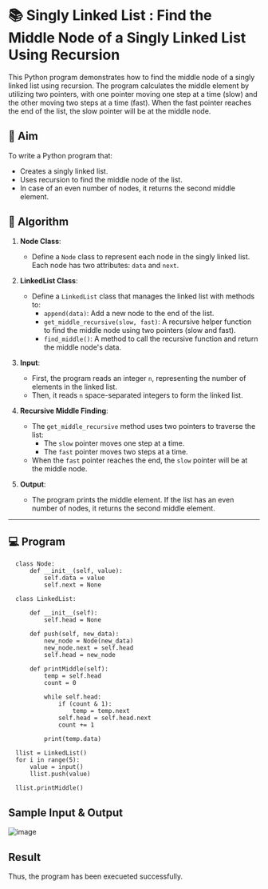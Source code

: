 # 📚 Singly Linked List : Find the Middle Node of a Singly Linked List Using Recursion

This Python program demonstrates how to find the middle node of a singly linked list using recursion. The program calculates the middle element by utilizing two pointers, with one pointer moving one step at a time (slow) and the other moving two steps at a time (fast). When the fast pointer reaches the end of the list, the slow pointer will be at the middle node.

## 🎯 Aim

To write a Python program that:
- Creates a singly linked list.
- Uses recursion to find the middle node of the list.
- In case of an even number of nodes, it returns the second middle element.

## 🧠 Algorithm

1. **Node Class**: 
   - Define a `Node` class to represent each node in the singly linked list. Each node has two attributes: `data` and `next`.
   
2. **LinkedList Class**:
   - Define a `LinkedList` class that manages the linked list with methods to:
     - `append(data)`: Add a new node to the end of the list.
     - `get_middle_recursive(slow, fast)`: A recursive helper function to find the middle node using two pointers (slow and fast).
     - `find_middle()`: A method to call the recursive function and return the middle node's data.

3. **Input**:
   - First, the program reads an integer `n`, representing the number of elements in the linked list.
   - Then, it reads `n` space-separated integers to form the linked list.

4. **Recursive Middle Finding**:
   - The `get_middle_recursive` method uses two pointers to traverse the list:
     - The `slow` pointer moves one step at a time.
     - The `fast` pointer moves two steps at a time.
   - When the `fast` pointer reaches the end, the `slow` pointer will be at the middle node.

5. **Output**:
   - The program prints the middle element. If the list has an even number of nodes, it returns the second middle element.

---

## 💻 Program
      class Node:
          def __init__(self, value):
              self.data = value
              self.next = None
            
      class LinkedList:
        
          def __init__(self):
              self.head = None
        
          def push(self, new_data):
              new_node = Node(new_data)
              new_node.next = self.head
              self.head = new_node
                
          def printMiddle(self):
              temp = self.head 
              count = 0
                
              while self.head:
                  if (count & 1): 
                      temp = temp.next
                  self.head = self.head.next
                  count += 1 
                
              print(temp.data)     
                
      llist = LinkedList() 
      for i in range(5):
          value = input()
          llist.push(value)
      
      llist.printMiddle()

## Sample Input & Output
![image](https://github.com/user-attachments/assets/b5559a0d-7bc5-449d-b59f-105784dd4d7f)


## Result
Thus, the program has been execueted successfully.

